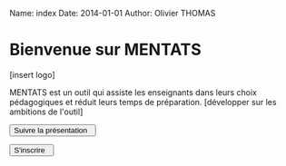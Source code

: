 Name: index
Date: 2014-01-01
Author: Olivier THOMAS


<div class="col-md-10 col-md-offset-1">
 <div class="panel panel-info">
  <div class="panel-heading"><h1>
Bienvenue sur MENTATS
  </h1></div>
  <div class="panel-body">

[insert logo]

MENTATS est un outil qui assiste les enseignants dans leurs choix pédagogiques et réduit leurs temps de préparation.
[développer sur les ambitions de l'outil]

[<button class="btn btn-primary pull-left" type="button"> Suivre la présentation &nbsp;<i class="icon-arrow-right"></i></button>](/tuto/module)


[<button class="btn btn-primary pull-right" type="button">S'inscrire &nbsp;<i class="icon-arrow-right"></i></button>](/account/register)

  </div>
 </div>
</div>
